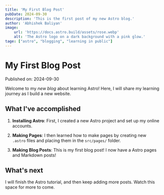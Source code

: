 ```yaml
---
title: 'My First Blog Post'
pubDate: 2024-09-30
description: 'This is the first post of my new Astro blog.'
author: 'Abhishek Baliyan'
image:
    url: 'https://docs.astro.build/assets/rose.webp'
    alt: 'The Astro logo on a dark background with a pink glow.'
tage: ["astro", "blogging", "learning in public"]
---
```

# My First Blog Post

Published on: 2024-09-30

Welcome to my _new blog_ about learning Astro! Here, I will share my learning journey as I build a new website.

## What I've accomplished

1. **Installing Astro**: First, I created a new Astro project and set up my online accounts.

2. **Making Pages**: I then learned how to make pages by creating new `.astro` files and placing them in the `src/pages/` folder.

3. **Making Blog Posts**: This is my first blog post! I now have a Astro pages and Markdown posts!

## What's next

I will finish the Astro tutorial, and then keep adding more posts. Watch this space for more to come.
